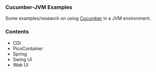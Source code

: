 ### Cucumber-JVM Examples ###

Some examples/research on using [Cucumber](https://github.com/cucumber) in a JVM environment.

### Contents ###

* CDI
* PicoContainer
* Spring
* Swing UI
* Web UI